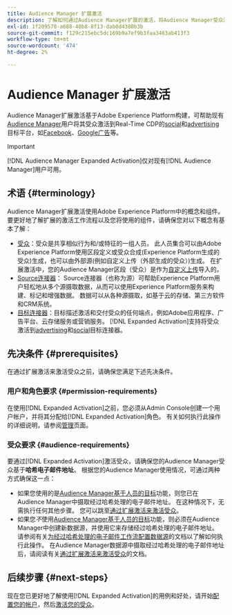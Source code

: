 ```yaml
---
title: Audience Manager 扩展激活
description: 了解如何通过Audience Manager扩展的激活，将Audience Manager受众激活到社交和广告目标。
exl-id: 1f209578-a688-40b8-8f13-dab0d4380b3b
source-git-commit: f129c215ebc5dc169b9a7ef9b3faa3463ab413f3
workflow-type: tm+mt
source-wordcount: '474'
ht-degree: 2%

---
```


# Audience Manager 扩展激活

Audience Manager扩展激活基于Adobe Experience Platform构建，可帮助现有[Audience Manager](https://experienceleague.adobe.com/en/docs/audience-manager/user-guide/aam-home)用户将其受众激活到Real-Time CDP的[social](../destinations/catalog/social/overview.md)和[advertising](../destinations/catalog/advertising/overview.md)目标平台，如[Facebook](../destinations/catalog/social/facebook.md)、[Google广告](../destinations/catalog/advertising/google-ads-destination.md)等。

>[!IMPORTANT]
>
>[!DNL Audience Manager Expanded Activation]仅对现有[!DNL Audience Manager]用户可用。

## 术语 {#terminology}

Audience Manager扩展激活使用Adobe Experience Platform中的概念和组件。 要更好地了解扩展的激活工作流程以及您将使用的组件，请确保您对以下概念有基本了解：

* [受众](../segmentation/ui/overview.md)：受众是共享相似行为和/或特征的一组人员。 此人员集合可以由Adobe Experience Platform使用区段定义或受众合成(Experience Platform生成的受众)生成，也可以由外部源(例如自定义上传（外部生成的受众）)生成。 在扩展激活中，您的Audience Manager区段（受众）是作为[自定义上传](../segmentation/ui/audience-portal.md#import-audience)导入的。
* [Source连接器](../sources/home.md)： Source连接器（也称为源）可帮助Experience Platform用户轻松地从多个源摄取数据，从而可以使用Experience Platform服务来构建、标记和增强数据。 数据可以从各种源摄取，如基于云的存储、第三方软件和CRM系统。
* [目标连接器](../destinations/home.md)：目标描述激活和交付受众的任何端点，例如Adobe应用程序、广告平台、云存储服务或营销服务。 [!DNL Expanded Activation]支持将受众激活到[advertising](../destinations/catalog/advertising/overview.md)和[social](../destinations/catalog/social/overview.md)目标连接器。

## 先决条件 {#prerequisites}

在通过扩展激活来激活受众之前，请确保您满足下述先决条件。

### 用户和角色要求 {#permission-requirements}

在使用[!DNL Expanded Activation]之前，您必须从Admin Console创建一个用户帐户，并将其分配给[!DNL Expanded Activation]角色。 有关如何执行此操作的详细说明，请参阅[管理](administration.md)页面。

### 受众要求 {#audience-requirements}

要通过[!DNL Expanded Activation]激活受众，请确保您的Audience Manager受众基于&#x200B;**哈希电子邮件地址**。 根据您的Audience Manager使用情况，可通过两种方式确保这一点：

* 如果您使用的是[Audience Manager基于人员的目标](https://experienceleague.adobe.com/en/docs/audience-manager/user-guide/features/destinations/people-based/people-based-destinations-overview)功能，则您已在Audience Manager中摄取经过哈希处理的电子邮件地址。 在这种情况下，无需执行任何其他步骤。 您可以跳至[通过扩展激活来激活受众](activate-audiences.md)。
* 如果您&#x200B;_不_&#x200B;使用[Audience Manager基于人员的目标](https://experienceleague.adobe.com/en/docs/audience-manager/user-guide/features/destinations/people-based/people-based-destinations-overview)功能，则必须在Audience Manager中创建新数据源，并使用它来存储经过哈希处理的电子邮件地址。 请参阅有关[为经过哈希处理的电子邮件工作流配置数据源](https://experienceleague.adobe.com/en/docs/audience-manager/user-guide/features/data-sources/create-data-source-hashed-emails)的文档以了解如何执行此操作。 在Audience Manager数据源中摄取经过哈希处理的电子邮件地址后，请阅读有关[通过扩展激活来激活受众](activate-audiences.md)的文档。

## 后续步骤 {#next-steps}

现在您已更好地了解使用[!DNL Expanded Activation]的用例和好处，请开始[配置您的帐户](administration.md)，然后[激活您的受众](activate-audiences.md)。
